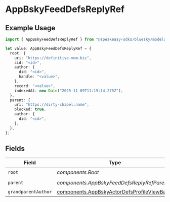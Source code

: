 # AppBskyFeedDefsReplyRef

## Example Usage

```typescript
import { AppBskyFeedDefsReplyRef } from "@speakeasy-sdks/bluesky/models/components";

let value: AppBskyFeedDefsReplyRef = {
  root: {
    uri: "https://definitive-mom.biz",
    cid: "<id>",
    author: {
      did: "<id>",
      handle: "<value>",
    },
    record: "<value>",
    indexedAt: new Date("2025-11-09T11:19:14.275Z"),
  },
  parent: {
    uri: "https://dirty-chapel.name",
    blocked: true,
    author: {
      did: "<id>",
    },
  },
};
```

## Fields

| Field                                                                                                      | Type                                                                                                       | Required                                                                                                   | Description                                                                                                |
| ---------------------------------------------------------------------------------------------------------- | ---------------------------------------------------------------------------------------------------------- | ---------------------------------------------------------------------------------------------------------- | ---------------------------------------------------------------------------------------------------------- |
| `root`                                                                                                     | *components.Root*                                                                                          | :heavy_check_mark:                                                                                         | N/A                                                                                                        |
| `parent`                                                                                                   | *components.AppBskyFeedDefsReplyRefParent*                                                                 | :heavy_check_mark:                                                                                         | N/A                                                                                                        |
| `grandparentAuthor`                                                                                        | [components.AppBskyActorDefsProfileViewBasic](../../models/components/appbskyactordefsprofileviewbasic.md) | :heavy_minus_sign:                                                                                         | N/A                                                                                                        |